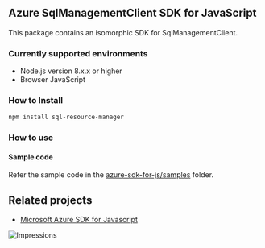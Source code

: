 ## Azure SqlManagementClient SDK for JavaScript

This package contains an isomorphic SDK for SqlManagementClient.

### Currently supported environments

- Node.js version 8.x.x or higher
- Browser JavaScript

### How to Install

```bash
npm install sql-resource-manager
```

### How to use

#### Sample code

Refer the sample code in the [azure-sdk-for-js/samples](https://github.com/Azure/azure-sdk-for-js/tree/master/samples) folder.

## Related projects

- [Microsoft Azure SDK for Javascript](https://github.com/Azure/azure-sdk-for-js)


![Impressions](https://azure-sdk-impressions.azurewebsites.net/api/impressions/azure-sdk-for-js%2Fsdk%2Fcdn%2Farm-cdn%2FREADME.png)